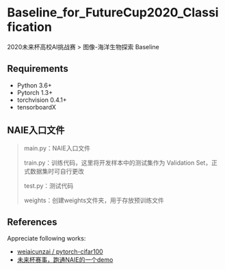 # Baseline_for_FutureCup2020_Classification
2020未来杯高校AI挑战赛 > 图像-海洋生物探索 Baseline

## Requirements

- Python 3.6+
- Pytorch 1.3+
- torchvision 0.4.1+
- tensorboardX

## NAIE入口文件

> main.py：NAIE入口文件
>
> train.py：训练代码，这里将开发样本中的测试集作为 Validation Set，正式数据集时可自行更改
>
> test.py：测试代码
>
> weights：创建weights文件夹，用于存放预训练文件



## References

Appreciate following works:

- [weiaicunzai / pytorch-cifar100](https://github.com/whut2962575697/image_classification)
- [未来杯赛事，跑通NAIE的一个demo](https://bbs.huaweicloud.com/forum/thread-69058-1-1.html)

